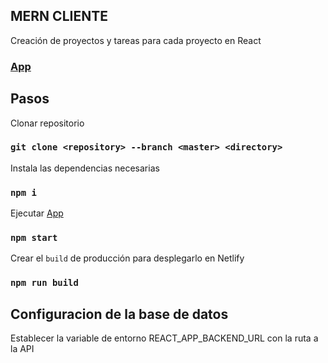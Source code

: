 ## MERN CLIENTE

Creación de proyectos y tareas para cada proyecto en React

### [App](https://kind-darwin-cfafe0.netlify.app)

## Pasos

Clonar repositorio

### `git clone <repository> --branch <master> <directory>`

Instala las dependencias necesarias

### `npm i`

Ejecutar [App](http://localhost:3000)

### `npm start`

Crear el `build` de producción para desplegarlo en Netlify

### `npm run build`

## Configuracion de la base de datos

Establecer la variable de entorno REACT_APP_BACKEND_URL con la ruta a la API
